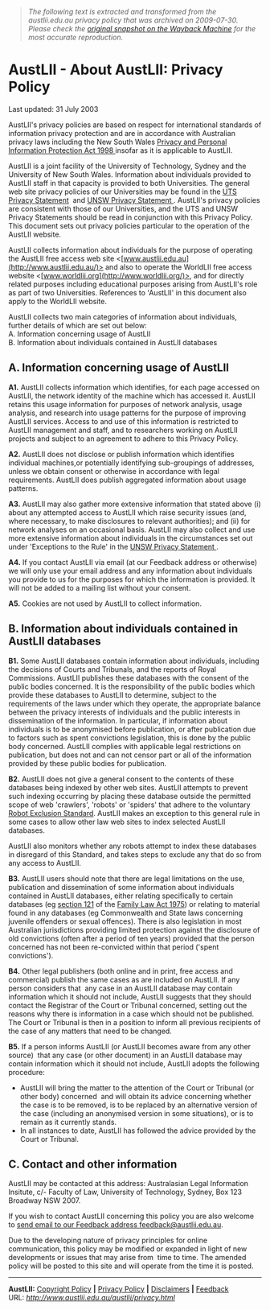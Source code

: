 > *The following text is extracted and transformed from the austlii.edu.au privacy policy that was archived on 2009-07-30. Please check the [original snapshot on the Wayback Machine](https://web.archive.org/web/20090730192450id_/http%3A//www.austlii.edu.au/austlii/privacy.html) for the most accurate reproduction.*

# AustLII - About AustLII: Privacy Policy

Last updated: 31 July 2003

AustLII's privacy policies are based on respect for international standards of information privacy protection and are in accordance with Australian privacy laws including the New South Wales [Privacy and Personal Information Protection Act 1998 ](http://www.austlii.edu.au/au/legis/nsw/consol_act/papipa1998464/)insofar as it is applicable to AustLII. 

AustLII is a joint facility of the University of Technology, Sydney and the University of New South Wales. Information about individuals provided to AustLII staff in that capacity is provided to both Universities. The general web site privacy policies of our Universities may be found in the [UTS Privacy Statement](http://www.uts.edu.au/privacy.html)  and [UNSW Privacy Statement ](http://www.unsw.edu.au/gen/pad/privacy.html). AustLII's privacy policies are consistent with those of our Universities, and the UTS and UNSW Privacy Statements should be read in conjunction with this Privacy Policy. This document sets out privacy policies particular to the operation of the AustLII website. 

AustLII collects information about individuals for the purpose of operating the AustLII free access web site <[www.austlii.edu.au](http://www.austlii.edu.au/)> and also to operate the WorldLII free access website <[www.worldlii.org](http://www.worldlii.org/)>, and for directly related purposes including educational purposes arising from AustLII's role as part of two Universities. References to 'AustLII' in this document also apply to the WorldLII website. 

AustLII collects two main categories of information about individuals, further details of which are set out below:   
A. Information concerning usage of AustLII   
B. Information about individuals contained in AustLII databases 

##  A. Information concerning usage of AustLII

**A1.** AustLII collects information which identifies, for each page accessed on AustLII, the network identity of the machine which has accessed it. AustLII retains this usage information for purposes of network analysis, usage analysis, and research into usage patterns for the purpose of improving AustLII services. Access to and use of this information is restricted to AustLII management and staff, and to researchers working on AustLII projects and subject to an agreement to adhere to this Privacy Policy. 

**A2.** AustLII does not disclose or publish information which identifies individual machines,or potentially identifying sub-groupings of addresses, unless we obtain consent or otherwise in accordance with legal requirements. AustLII does publish aggregated information about usage patterns. 

**A3.** AustLII may also gather more extensive information that stated above (i) about any attempted access to AustLII which raise security issues (and, where necessary, to make disclosures to relevant authorities); and (ii) for network analyses on an occasional basis. AustLII may also collect and use more extensive information about individuals in the circumstances set out under 'Exceptions to the Rule' in the [UNSW Privacy Statement ](http://www.unsw.edu.au/gen/pad/privacy.html). 

**A4.** If you contact AustLII via email (at our Feedback address or otherwise) we will only use your email address and any information about individuals you provide to us for the purposes for which the information is provided. It will not be added to a mailing list without your consent. 

**A5.** Cookies are not used by AustLII to collect information. 

##  B. Information about individuals contained in AustLII databases

**B1.** Some AustLII databases contain information about individuals, including the decisions of Courts and Tribunals, and the reports of Royal Commissions. AustLII publishes these databases with the consent of the public bodies concerned. It is the responsibility of the public bodies which provide these databases to AustLII to determine, subject to the requirements of the laws under which they operate, the appropriate balance between the privacy interests of individuals and the public interests in dissemination of the information. In particular, if information about individuals is to be anonymised before publication, or after publication due to factors such as spent convictions legislation, this is done by the public body concerned. AustLII complies with applicable legal restrictions on publication, but does not and can not censor part or all of the information provided by these public bodies for publication. 

**B2.** AustLII does not give a general consent to the contents of these databases being indexed by other web sites. AustLII attempts to prevent such indexing occurring by placing these database outside the permitted scope of web 'crawlers', 'robots' or 'spiders' that adhere to the voluntary [Robot Exclusion Standard](http://www.robotstxt.org/wc/norobots.html). AustLII makes an exception to this general rule in some cases to allow other law web sites to index selected AustLII databases. 

AustLII also monitors whether any robots attempt to index these databases in disregard of this Standard, and takes steps to exclude any that do so from any access to AustLII. 

**B3.** AustLII users should note that there are legal limitations on the use, publication and dissemination of some information about individuals contained in AustLII databases, either relating specifically to certain databases (eg [section 121](https://web.archive.org/au/legis/cth/consol_act/fla1975114/s121.html) of the [Family Law Act 1975](https://web.archive.org/au/legis/cth/consol_act/fla1975114/)) or relating to material found in any databases (eg Commonwealth and State laws concerning juvenile offenders or sexual offences). There is also legislation in most Australian jurisdictions providing limited protection against the disclosure of old convictions (often after a period of ten years) provided that the person concerned has not been re-convicted within that period ('spent convictions'). 

**B4.** Other legal publishers (both online and in print, free access and commercial) publish the same cases as are included on AustLII. If any person considers that  any case in an AustLII database may contain information which it should not include, AustLII suggests that they should contact the Registrar of the Court or Tribunal concerned, setting out the reasons why there is information in a case which should not be published. The Court or Tribunal is then in a position to inform all previous recipients of the case of any matters that need to be changed. 

**B5.** If a person informs AustLII (or AustLII becomes aware from any other source)  that any case (or other document) in an AustLII database may contain information which it should not include, AustLII adopts the following procedure: 

* AustLII will bring the matter to the attention of the Court or Tribunal (or other body) concerned  and will obtain its advice concerning whether the case is to be removed, is to be replaced by an alternative version of the case (including an anonymised version in some situations), or is to remain as it currently stands.
* In all instances to date, AustLII has followed the advice provided by the Court or Tribunal.

##  **C. Contact and other information**

AustLII may be contacted at this address: Australasian Legal Information Insitute, c/- Faculty of Law, University of Technology, Sydney, Box 123 Broadway NSW 2007. 

If you wish to contact AustLII concerning this policy you are also welcome to [send email to our Feedback address <feedback@austlii.edu.au>](https://web.archive.org/austlii/feedback.html). 

Due to the developing nature of privacy principles for online communication, this policy may be modified or expanded in light of new developments or issues that may arise from  time to time. The amended policy will be posted to this site and will operate from the time it is posted. 

* * *

**AustLII:** [Copyright Policy](https://web.archive.org/austlii/copyright.html) **|** [Privacy Policy](https://web.archive.org/austlii/privacy.html) **|** [Disclaimers](https://web.archive.org/austlii/disclaimers.html) **|** [Feedback](https://web.archive.org/austlii/feedback.html)   
URL: _http://www.austlii.edu.au/austlii/privacy.html_  

